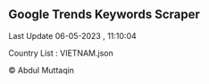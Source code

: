 

## Google Trends Keywords Scraper 
 
Last Update 06-05-2023 , 11:10:04

Country List :
VIETNAM.json



© Abdul Muttaqin 
